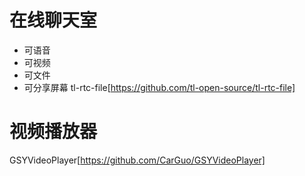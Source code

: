 # 在线聊天室
* 可语音
* 可视频
* 可文件
* 可分享屏幕
tl-rtc-file[https://github.com/tl-open-source/tl-rtc-file]

# 视频播放器
GSYVideoPlayer[https://github.com/CarGuo/GSYVideoPlayer]